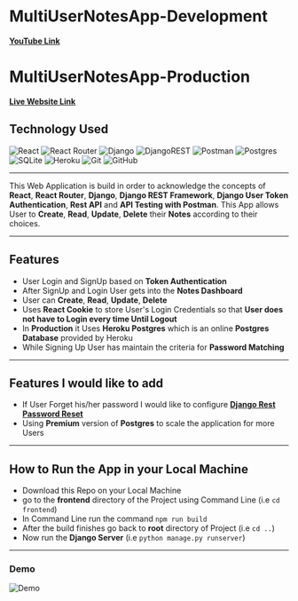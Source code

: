 # MultiUserNotesApp-Development

[**YouTube Link**](https://youtu.be/YDtK4GTkxfo)

# MultiUserNotesApp-Production

[**Live Website Link**](https://multi-user-notes-app.herokuapp.com/)

## Technology Used

![React](https://img.shields.io/badge/react-%2320232a.svg?style=for-the-badge&logo=react&logoColor=%2361DAFB)
![React Router](https://img.shields.io/badge/React_Router-CA4245?style=for-the-badge&logo=react-router&logoColor=white)
![Django](https://img.shields.io/badge/django-%23092E20.svg?style=for-the-badge&logo=django&logoColor=white)
![DjangoREST](https://img.shields.io/badge/DJANGO-REST-ff1709?style=for-the-badge&logo=django&logoColor=white&color=ff1709&labelColor=gray)
![Postman](https://img.shields.io/badge/Postman-FF6C37?style=for-the-badge&logo=postman&logoColor=white)
![Postgres](https://img.shields.io/badge/postgres-%23316192.svg?style=for-the-badge&logo=postgresql&logoColor=white)
![SQLite](https://img.shields.io/badge/sqlite-%2307405e.svg?style=for-the-badge&logo=sqlite&logoColor=white)
![Heroku](https://img.shields.io/badge/heroku-%23430098.svg?style=for-the-badge&logo=heroku&logoColor=white)
![Git](https://img.shields.io/badge/git-%23F05033.svg?style=for-the-badge&logo=git&logoColor=white)
![GitHub](https://img.shields.io/badge/github-%23121011.svg?style=for-the-badge&logo=github&logoColor=white)

---

This Web Application is build in order to acknowledge the concepts of **React**, **React Router**, **Django**, **Django REST Framework**, **Django User Token Authentication**, **Rest API** and **API Testing with Postman**. This App allows User to **Create**, **Read**, **Update**, **Delete** their **Notes** according to their choices.

---

## Features
- User Login and SignUp based on **Token Authentication**
- After SignUp and Login User gets into the **Notes Dashboard**
- User can **Create**, **Read**, **Update**, **Delete**
- Uses **React Cookie** to store User's Login Credentials so that **User does not have to Login every time Until Logout**
- In **Production** it Uses **Heroku Postgres** which is an online **Postgres Database** provided by Heroku
- While Signing Up User has maintain the criteria for **Password Matching**

---

## Features I would like to add
- If User Forget his/her password I would like to configure [**Django Rest Password Reset**](https://pypi.org/project/django-rest-passwordreset/)
- Using **Premium** version of **Postgres** to scale the application for more Users

---

## How to Run the App in your Local Machine
- Download this Repo on your Local Machine
- go to the **frontend** directory of the Project using Command Line (i.e `cd frontend`)
- In Command Line run the command `npm run build`
- After the build finishes go back to **root** directory of Project (i.e `cd ..`)
- Now run the **Django Server** (i.e `python manage.py runserver`)

---

### Demo

![Demo](https://github.com/Soham7-dev/Images-and-GIFS/blob/main/2022-06-02-09-36-05.gif)

